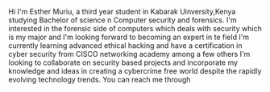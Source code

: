 Hi I'm Esther Muriu, a third year student in Kabarak Uinversity,Kenya studying Bachelor of science n Computer security and forensics.
I'm interested in  the forensic side of computers which deals with security which is my major and I'm looking forward to becoming an expert in te field
I'm currently learning advanced ethical hacking and have a certification in cyber security from CISCO networking academy among a few others
I'm looking to collaborate on security based projects and incorporate my knowledge and ideas in creating a cybercrime free world despite the rapidly evolving technology trends.
You can reach me through 


<!---
EssieWanja/EssieWanja is a ✨ special ✨ repository because its `README.md` (this file) appears on your GitHub profile.
You can click the Preview link to take a look at your changes.
--->

